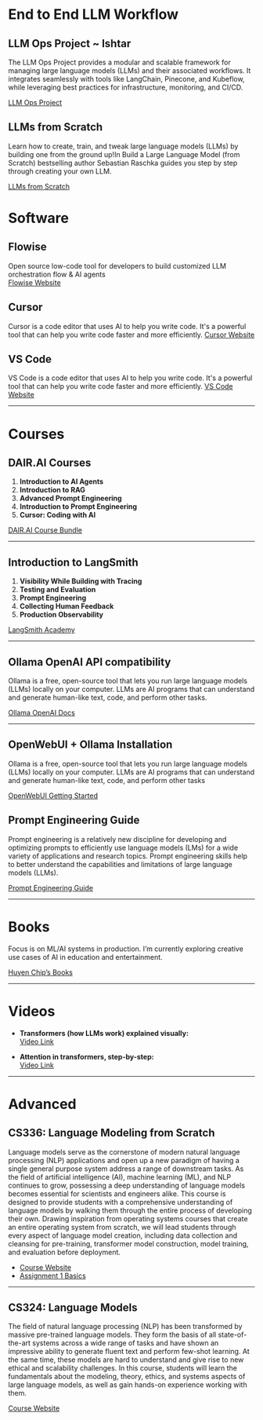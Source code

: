 # End to End LLM Workflow

## LLM Ops Project ~ Ishtar
The LLM Ops Project provides a modular and scalable framework for managing large language models (LLMs) and their associated workflows. It integrates seamlessly with tools like LangChain, Pinecone, and Kubeflow, while leveraging best practices for infrastructure, monitoring, and CI/CD.

[LLM Ops Project](https://github.com/davestroud/llmops_langchain)


## LLMs from Scratch
Learn how to create, train, and tweak large language models (LLMs) by building one from the ground up!In Build a Large Language Model (from Scratch) bestselling author Sebastian Raschka guides you step by step through creating your own LLM.

[LLMs from Scratch](https://github.com/rasbt/LLMs-from-scratch)

# Software

## Flowise
Open source low-code tool for developers to build customized LLM orchestration flow & AI agents  
[Flowise Website](https://flowiseai.com/)

## Cursor
Cursor is a code editor that uses AI to help you write code. It's a powerful tool that can help you write code faster and more efficiently.
[Cursor Website](https://www.cursor.com/)

## VS Code
VS Code is a code editor that uses AI to help you write code. It's a powerful tool that can help you write code faster and more efficiently.
[VS Code Website](https://code.visualstudio.com/)


---

# Courses

## DAIR.AI Courses
1. **Introduction to AI Agents**  
2. **Introduction to RAG**  
3. **Advanced Prompt Engineering**  
4. **Introduction to Prompt Engineering**  
5. **Cursor: Coding with AI**  

[DAIR.AI Course Bundle](https://dair-ai.thinkific.com/bundles/pro)

---

## Introduction to LangSmith
1. **Visibility While Building with Tracing**  
2. **Testing and Evaluation**  
3. **Prompt Engineering**  
4. **Collecting Human Feedback**  
5. **Production Observability**

[LangSmith Academy](https://academy.langchain.com/enrollments)

---

## Ollama OpenAI API compatibility

Ollama is a free, open-source tool that lets you run large language models (LLMs) locally on your computer. LLMs are AI programs that can understand and generate human-like text, code, and perform other tasks.

[Ollama OpenAI Docs](https://github.com/ollama/ollama/blob/main/docs/openai.md)

---

## OpenWebUI + Ollama Installation

Ollama is a free, open-source tool that lets you run large language models (LLMs) locally on your computer. LLMs are AI programs that can understand and generate human-like text, code, and perform other tasks

[OpenWebUI Getting Started](https://docs.openwebui.com/getting-started/)


## Prompt Engineering Guide
Prompt engineering is a relatively new discipline for developing and optimizing prompts to efficiently use language models (LMs) for a wide variety of applications and research topics. Prompt engineering skills help to better understand the capabilities and limitations of large language models (LLMs).

[Prompt Engineering Guide](https://www.promptingguide.ai/)

---

# Books
Focus is on ML/AI systems in production. I’m currently exploring creative use cases of AI in education and entertainment.

[Huyen Chip’s Books](https://huyenchip.com/books/)

---

# Videos

- **Transformers (how LLMs work) explained visually:**  
  [Video Link](https://www.youtube.com/watch?v=wjZofJX0v4M&t=842s)

- **Attention in transformers, step-by-step:**  
  [Video Link](https://www.youtube.com/watch?v=eMlx5fFNoYc&t=514s)

---

# Advanced

## CS336: Language Modeling from Scratch
Language models serve as the cornerstone of modern natural language processing (NLP) applications and open up a new paradigm of having a single general purpose system address a range of downstream tasks. As the field of artificial intelligence (AI), machine learning (ML), and NLP continues to grow, possessing a deep understanding of language models becomes essential for scientists and engineers alike. This course is designed to provide students with a comprehensive understanding of language models by walking them through the entire process of developing their own. Drawing inspiration from operating systems courses that create an entire operating system from scratch, we will lead students through every aspect of language model creation, including data collection and cleansing for pre-training, transformer model construction, model training, and evaluation before deployment.

- [Course Website](https://stanford-cs336.github.io/spring2024/)  
- [Assignment 1 Basics](https://github.com/stanford-cs336/spring2024-assignment1-basics/tree/master)

---

## CS324: Language Models
The field of natural language processing (NLP) has been transformed by massive pre-trained language models. They form the basis of all state-of-the-art systems across a wide range of tasks and have shown an impressive ability to generate fluent text and perform few-shot learning. At the same time, these models are hard to understand and give rise to new ethical and scalability challenges. In this course, students will learn the fundamentals about the modeling, theory, ethics, and systems aspects of large language models, as well as gain hands-on experience working with them.

[Course Website](https://stanford-cs324.github.io/winter2022/)
